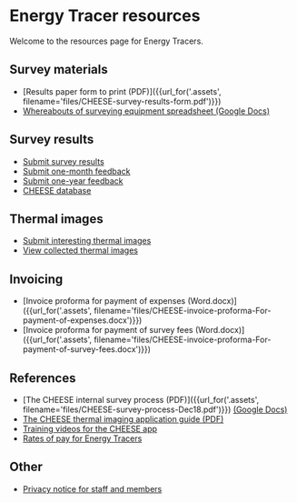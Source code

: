 
# Energy Tracer resources

Welcome to the resources page for Energy Tracers.

## Survey materials

- [Results paper form to print (PDF)]({{url_for('.assets', filename='files/CHEESE-survey-results-form.pdf')}})
- [Whereabouts of surveying equipment spreadsheet (Google Docs)](https://docs.google.com/spreadsheets/d/1YZ8ttMmJUeJ_Iwv0NzLnqQlHjP_t4F1Ds9FknTH2TEY/edit?usp=sharing)

## Survey results

- [Submit survey results](/submit-results)
- [Submit one-month feedback](/one-month-feedback)
- [Submit one-year feedback](/one-year-feedback)
- [CHEESE database](/admin)

## Thermal images

- [Submit interesting thermal images](/upload-thermal-image)
- [View collected thermal images](/collected-thermal-images)

## Invoicing

- [Invoice proforma for payment of expenses (Word.docx)]({{url_for('.assets', filename='files/CHEESE-invoice-proforma-For-payment-of-expenses.docx')}})
- [Invoice proforma for payment of survey fees (Word.docx)]({{url_for('.assets', filename='files/CHEESE-invoice-proforma-For-payment-of-survey-fees.docx')}})

## References

- [The CHEESE internal survey process (PDF)]({{url_for('.assets', filename='files/CHEESE-survey-process-Dec18.pdf')}})
  [(Google Docs)](https://docs.google.com/document/d/1Sjv-Pw7hjiK7UIOEXjgTIBX61NdtVOpW0WfN4TtEwRE/edit#heading=h.u10mdns3jps9)
- [The CHEESE thermal imaging application guide (PDF)](http://www.heatview.co.uk/training/cheese_howto.pdf)
- [Training videos for the CHEESE app](http://www.heatview.co.uk/training/)
- [Rates of pay for Energy Tracers](/energy-tracer-rates)

## Other

- [Privacy notice for staff and members](/privacy-notice-staff-and-members)
